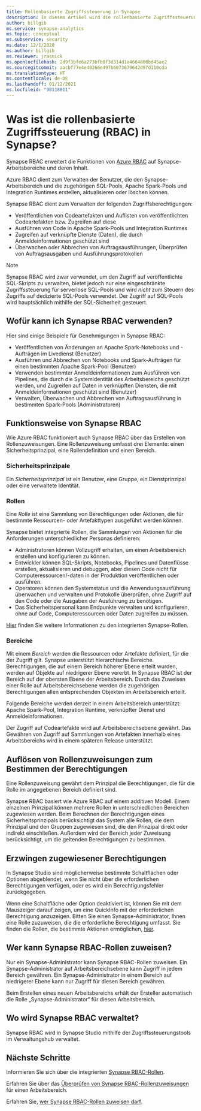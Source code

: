 ```yaml
---
title: Rollenbasierte Zugriffssteuerung in Synapse
description: In diesem Artikel wird die rollenbasierte Zugriffssteuerung in Azure Synapse Analytics erläutert.
author: billgib
ms.service: synapse-analytics
ms.topic: conceptual
ms.subservice: security
ms.date: 12/1/2020
ms.author: billgib
ms.reviewer: jrasnick
ms.openlocfilehash: 2d9f3bfe6a273bfb0f3d314d1a4664806bd45ae2
ms.sourcegitcommit: aacbf77e4e40266e497b6073679642d97d110cda
ms.translationtype: HT
ms.contentlocale: de-DE
ms.lasthandoff: 01/12/2021
ms.locfileid: "98118811"
---
```

# <a name="what-is-synapse-role-based-access-control-rbac"></a>Was ist die rollenbasierte Zugriffssteuerung (RBAC) in Synapse?

Synapse RBAC erweitert die Funktionen von [Azure RBAC](../../role-based-access-control/overview.md) auf Synapse-Arbeitsbereiche und deren Inhalt. 

Azure RBAC dient zum Verwalten der Benutzer, die den Synapse-Arbeitsbereich und die zugehörigen SQL-Pools, Apache Spark-Pools und Integration Runtimes erstellen, aktualisieren oder löschen können.

Synapse RBAC dient zum Verwalten der folgenden Zugriffsberechtigungen:
- Veröffentlichen von Codeartefakten und Auflisten von veröffentlichten Codeartefakten bzw. Zugreifen auf diese 
- Ausführen von Code in Apache Spark-Pools und Integration Runtimes
- Zugreifen auf verknüpfte Dienste (Daten), die durch Anmeldeinformationen geschützt sind 
- Überwachen oder Abbrechen von Auftragsausführungen, Überprüfen von Auftragsausgaben und Ausführungsprotokollen  

>[!Note]
>Synapse RBAC wird zwar verwendet, um den Zugriff auf veröffentlichte SQL-Skripts zu verwalten, bietet jedoch nur eine eingeschränkte Zugriffssteuerung für serverlose SQL-Pools und wird _nicht_ zum Steuern des Zugriffs auf dedizierte SQL-Pools verwendet.  Der Zugriff auf SQL-Pools wird hauptsächlich mithilfe der SQL-Sicherheit gesteuert.

## <a name="what-can-i-do-with-synapse-rbac"></a>Wofür kann ich Synapse RBAC verwenden?

Hier sind einige Beispiele für Genehmigungen in Synapse RBAC:
  - Veröffentlichen von Änderungen an Apache Spark-Notebooks und -Aufträgen im Livedienst (Benutzer)
  - Ausführen und Abbrechen von Notebooks und Spark-Aufträgen für einen bestimmten Apache Spark-Pool (Benutzer)
  - Verwenden bestimmter Anmeldeinformationen zum Ausführen von Pipelines, die durch die Systemidentität des Arbeitsbereichs geschützt werden, und Zugreifen auf Daten in verknüpften Diensten, die mit Anmeldeinformationen geschützt sind (Benutzer) 
  - Verwalten, Überwachen und Abbrechen von Auftragsausführung in bestimmten Spark-Pools (Administratoren)    

## <a name="how-synapse-rbac-works"></a>Funktionsweise von Synapse RBAC
Wie Azure RBAC funktioniert auch Synapse RBAC über das Erstellen von Rollenzuweisungen. Eine Rollenzuweisung umfasst drei Elemente: einen Sicherheitsprinzipal, eine Rollendefinition und einen Bereich.  

### <a name="security-principals"></a>Sicherheitsprinzipale

Ein _Sicherheitsprinzipal_ ist ein Benutzer, eine Gruppe, ein Dienstprinzipal oder eine verwaltete Identität.

### <a name="roles"></a>Rollen
 
Eine _Rolle_ ist eine Sammlung von Berechtigungen oder Aktionen, die für bestimmte Ressourcen- oder Artefakttypen ausgeführt werden können.

Synapse bietet integrierte Rollen, die Sammlungen von Aktionen für die Anforderungen unterschiedlicher Personas definieren:
- Administratoren können Vollzugriff erhalten, um einen Arbeitsbereich erstellen und konfigurieren zu können. 
- Entwickler können SQL-Skripts, Notebooks, Pipelines und Datenflüsse erstellen, aktualisieren und debuggen, aber diesen Code nicht für Computeressourcen/-daten in der Produktion veröffentlichen oder ausführen.
- Operatoren können den Systemstatus und die Anwendungsausführung überwachen und verwalten und Protokolle überprüfen, ohne Zugriff auf den Code oder die Ausgaben der Ausführung zu benötigen.
- Das Sicherheitspersonal kann Endpunkte verwalten und konfigurieren, ohne auf Code, Computeressourcen oder Daten zugreifen zu müssen.

[Hier](./synapse-workspace-synapse-rbac-roles.md) finden Sie weitere Informationen zu den integrierten Synapse-Rollen. 

### <a name="scopes"></a>Bereiche

Mit einem _Bereich_ werden die Ressourcen oder Artefakte definiert, für die der Zugriff gilt.  Synapse unterstützt hierarchische Bereiche.  Berechtigungen, die auf einem Bereich höherer Ebene erteilt wurden, werden auf Objekte auf niedrigerer Ebene vererbt.  In Synapse RBAC ist der Bereich auf der obersten Ebene der Arbeitsbereich.  Durch das Zuweisen einer Rolle auf Arbeitsbereichsebene werden die zugehörigen Berechtigungen allen entsprechenden Objekten im Arbeitsbereich erteilt.  

Folgende Bereiche werden derzeit in einem Arbeitsbereich unterstützt: Apache Spark-Pool, Integration Runtime, verknüpfter Dienst und Anmeldeinformationen. 

Der Zugriff auf Codeartefakte wird auf Arbeitsbereichsebene gewährt.  Das Gewähren von Zugriff auf Sammlungen von Artefakten innerhalb eines Arbeitsbereichs wird in einem späteren Release unterstützt.

## <a name="resolving-role-assignments-to-determine-permissions"></a>Auflösen von Rollenzuweisungen zum Bestimmen der Berechtigungen

Eine Rollenzuweisung gewährt dem Prinzipal die Berechtigungen, die für die Rolle im angegebenen Bereich definiert sind.

Synapse RBAC basiert wie Azure RBAC auf einem additiven Modell. Einem einzelnen Prinzipal können mehrere Rollen in unterschiedlichen Bereichen zugewiesen werden. Beim Berechnen der Berechtigungen eines Sicherheitsprinzipals berücksichtigt das System alle Rollen, die dem Prinzipal und den Gruppen zugewiesen sind, die den Prinzipal direkt oder indirekt einschließen.  Außerdem wird der Bereich jeder Zuweisung berücksichtigt, um die geltenden Berechtigungen zu bestimmen.  

## <a name="enforcing-assigned-permissions"></a>Erzwingen zugewiesener Berechtigungen

In Synapse Studio sind möglicherweise bestimmte Schaltflächen oder Optionen abgeblendet, wenn Sie nicht über die erforderlichen Berechtigungen verfügen, oder es wird ein Berechtigungsfehler zurückgegeben. 

Wenn eine Schaltfläche oder Option deaktiviert ist, können Sie mit dem Mauszeiger darauf zeigen, um eine QuickInfo mit der erforderlichen Berechtigung anzuzeigen.  Bitten Sie einen Synapse-Administrator, Ihnen eine Rolle zuzuweisen, die die erforderliche Berechtigung umfasst. Sie finden die Rollen, die bestimmte Aktionen ermöglichen, [hier](./synapse-workspace-synapse-rbac-roles.md).

## <a name="who-can-assign-synapse-rbac-roles"></a>Wer kann Synapse RBAC-Rollen zuweisen?

Nur ein Synapse-Administrator kann Synapse RBAC-Rollen zuweisen.  Ein Synapse-Administrator auf Arbeitsbereichsebene kann Zugriff in jedem Bereich gewähren.  Ein Synapse-Administrator in einem Bereich auf niedrigerer Ebene kann nur Zugriff für diesen Bereich gewähren. 

Beim Erstellen eines neuen Arbeitsbereichs erhält der Ersteller automatisch die Rolle „Synapse-Administrator“ für diesen Arbeitsbereich.   

## <a name="where-do-i-manage-synapse-rbac"></a>Wo wird Synapse RBAC verwaltet?

Synapse RBAC wird in Synapse Studio mithilfe der Zugriffssteuerungstools im Verwaltungshub verwaltet. 

## <a name="next-steps"></a>Nächste Schritte

Informieren Sie sich über die integrierten [Synapse RBAC-Rollen](./synapse-workspace-synapse-rbac-roles.md).

Erfahren Sie über das [Überprüfen von Synapse RBAC-Rollenzuweisungen](./how-to-review-synapse-rbac-role-assignments.md) für einen Arbeitsbereich.

Erfahren Sie, [wer Synapse RBAC-Rollen zuweisen darf](./how-to-manage-synapse-rbac-role-assignments.md).
